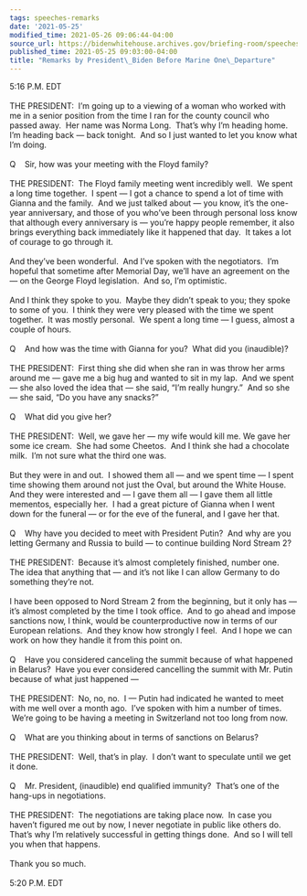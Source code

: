 ```yaml
---
tags: speeches-remarks
date: '2021-05-25'
modified_time: 2021-05-26 09:06:44-04:00
source_url: https://bidenwhitehouse.archives.gov/briefing-room/speeches-remarks/2021/05/25/remarks-by-president-biden-before-marine-one-departure-2/
published_time: 2021-05-25 09:03:00-04:00
title: "Remarks by President\_Biden Before Marine One\_Departure"
---
```

 
5:16 P.M. EDT  
   
THE PRESIDENT:  I’m going up to a viewing of a woman who worked with me
in a senior position from the time I ran for the county council who
passed away.  Her name was Norma Long.  That’s why I’m heading home. 
I’m heading back — back tonight.  And so I just wanted to let you know
what I’m doing.   
   
Q    Sir, how was your meeting with the Floyd family?  
   
THE PRESIDENT:  The Floyd family meeting went incredibly well.  We spent
a long time together.  I spent — I got a chance to spend a lot of time
with Gianna and the family.  And we just talked about — you know, it’s
the one-year anniversary, and those of you who’ve been through personal
loss know that although every anniversary is — you’re happy people
remember, it also brings everything back immediately like it happened
that day.  It takes a lot of courage to go through it.   
   
And they’ve been wonderful.  And I’ve spoken with the negotiators.  I’m
hopeful that sometime after Memorial Day, we’ll have an agreement on the
— on the George Floyd legislation.  And so, I’m optimistic.   
   
And I think they spoke to you.  Maybe they didn’t speak to you; they
spoke to some of you.  I think they were very pleased with the time we
spent together.  It was mostly personal.  We spent a long time — I
guess, almost a couple of hours.  
   
Q    And how was the time with Gianna for you?  What did you
(inaudible)?  
   
THE PRESIDENT:  First thing she did when she ran in was throw her arms
around me — gave me a big hug and wanted to sit in my lap.  And we spent
— she also loved the idea that — she said, “I’m really hungry.”  And so
she — she said, “Do you have any snacks?”   
   
Q    What did you give her?  
   
THE PRESIDENT:  Well, we gave her — my wife would kill me. We gave her
some ice cream.  She had some Cheetos.  And I think she had a chocolate
milk.  I’m not sure what the third one was.   
   
But they were in and out.  I showed them all — and we spent time — I
spent time showing them around not just the Oval, but around the White
House.  And they were interested and — I gave them all — I gave them all
little mementos, especially her.  I had a great picture of Gianna when I
went down for the funeral — or for the eve of the funeral, and I gave
her that.  
   
Q    Why have you decided to meet with President Putin?  And why are you
letting Germany and Russia to build — to continue building Nord Stream
2?  
   
THE PRESIDENT:  Because it’s almost completely finished, number one. 
The idea that anything that — and it’s not like I can allow Germany to
do something they’re not.   
   
I have been opposed to Nord Stream 2 from the beginning, but it only has
— it’s almost completed by the time I took office.  And to go ahead and
impose sanctions now, I think, would be counterproductive now in terms
of our European relations.  And they know how strongly I feel.  And I
hope we can work on how they handle it from this point on.  
   
Q    Have you considered canceling the summit because of what happened
in Belarus?  Have you ever considered cancelling the summit with Mr.
Putin because of what just happened —  
   
THE PRESIDENT:  No, no, no.  I — Putin had indicated he wanted to meet
with me well over a month ago.  I’ve spoken with him a number of times.
 We’re going to be having a meeting in Switzerland not too long from
now.  
   
Q    What are you thinking about in terms of sanctions on Belarus?  
   
THE PRESIDENT:  Well, that’s in play.  I don’t want to speculate until
we get it done.  
   
Q    Mr. President, (inaudible) end qualified immunity?  That’s one of
the hang-ups in negotiations.  
   
THE PRESIDENT:  The negotiations are taking place now.  In case you
haven’t figured me out by now, I never negotiate in public like others
do.  That’s why I’m relatively successful in getting things done.  And
so I will tell you when that happens.  
   
Thank you so much.  
   
5:20 P.M. EDT
